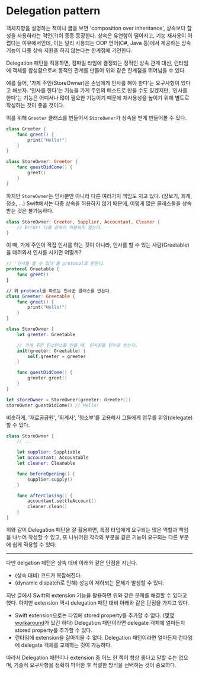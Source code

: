 # Delegation pattern

객체지향을 설명하는 책이나 글을 보면 'composition over inheritance', 상속보다 합성을 사용하라는 격언(?)이 종종 등장한다. 상속은 유연함이 떨어지고, 기능 재사용이 어렵다는 이유에서인데, 이는 널리 사용되는 OOP 언어(C#, Java 등)에서 제공하는 상속 기능이 다중 상속 지원을 하지 않는다는 한계점에 기인한다.

Delegation 패턴을 적용하면, 컴파일 타임에 결정되는 정적인 상속 관계 대신, 런타임에 객체를 합성함으로써 동적인 관계를 만들어 위와 같은 한계점을 뛰어넘을 수 있다.

예를 들어, '가게 주인(StoreOwner)은 손님에게 인사를 해야 한다'는 요구사항이 있다고 해보자. '인사를 한다'는 기능을 가게 주인의 메소드로 만들 수도 있겠지만, '인사를 한다'는 기능은 어디서나 많이 필요한 기능이기 때문에 재사용성을 높이기 위해 별도로 작성하는 것이 좋을 것이다.

이를 위해 `Greeter` 클래스를 만들어서 `StoreOwner`가 상속을 받게 만들어볼 수 있다.

```swift
class Greeter {
    func greet() {
        print("Hello!")
    }
}

class StoreOwner: Greeter {
    func guestDidCome() {
        greet()
    }
}
```

하지만 `StoreOwner`는 인사뿐만 아니라 다른 여러가지 책임도 지고 있다. (장보기, 회계, 청소, ...) Swift에서는 다중 상속을 허용하지 않기 때문에, 이렇게 많은 클래스들을 상속받는 것은 불가능하다.

```swift
class StoreOwner: Greeter, Supplier, Accountant, Cleaner {
    // Error! 다중 상속이 허용되지 않는다.
}
```

이 때, 가게 주인이 직접 인사를 하는 것이 아니라, 인사를 할 수 있는 사람(Greetable)을 데려와서 인사를 시키면 어떨까?

```swift
// '인사를 할 수 있다'를 protocol로 만든다.
protocol Greetable {
    func greet()
}

// 위 protocol을 따르는 인사꾼 클래스를 만든다.
class Greeter: Greetable {
    func greet() {
        print("Hello!")
    }
}

class StoreOwner {
    let greeter: Greetable

    // 가게 주인 인스턴스를 만들 때, 인사꾼을 인수로 받는다.
    init(greeter: Greetable) {
        self.greeter = greeter
    }

    func guestDidCome() {
        greeter.greet()
    }
}

let storeOwner = StoreOwner(greeter: Greeter())
storeOwner.guestDidCome() // Hello!

```

비슷하게, '재료공급원', '회계사', '청소부'를 고용해서 그들에게 업무를 위임(delegate)할 수 있다.

```swift
class StoreOwner {
    // ...

    let supplier: Suppliable
    let accountant: Accountable
    let cleaner: Cleanable

    func beforeOpening() {
        supplier.supply()
    }

    func afterClosing() {
        accountant.settleAccount()
        cleaner.clean()
    }
}
```

위와 같이 Delegation 패턴을 잘 활용하면, 특정 타입에게 요구되는 많은 역할과 책임을 나누어 작성할 수 있고, 또 나뉘어진 각각의 부분을 같은 기능이 요구되는 다른 부분에 쉽게 적용할 수 있다.

---

다만 delgation 패턴은 상속 대비 아래와 같은 단점을 지닌다.

- (상속 대비) 코드가 복잡해진다.
- (dynamic dispatch로 인해) 성능이 저하되는 문제가 발생할 수 있다.

지난 글에서 Swift의 extension 기능을 활용하면 위와 같은 문제를 해결할 수 있다고 했다. 하지만 extension 역시 delegation 패턴 대비 아래와 같은 단점을 가지고 있다.

- Swift extension으로는 타입에 stored property를 추가할 수 없다. ([몇몇 workaround](https://medium.com/@valv0/computed-properties-and-extensions-a-pure-swift-approach-64733768112c)가 있긴 하다) Delegation 패턴이라면 delegate 객체에 얼마든지 stored property를 추가할 수 있다.
- 런타임에 extension을 갈아끼울 수 없다. Delegation 패턴이라면 얼마든지 런타임에 delegate 객체를 교체하는 것이 가능하다.

따라서 Delegation 패턴이나 extension 중 어느 한 쪽이 항상 좋다고 말할 수는 없으며, 기술적 요구사항을 정확히 파악한 후 적절한 방식을 선택하는 것이 중요하다.